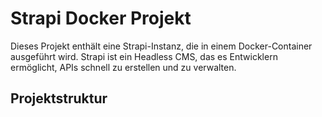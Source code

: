 # Strapi Docker Projekt

Dieses Projekt enthält eine Strapi-Instanz, die in einem Docker-Container ausgeführt wird. Strapi ist ein Headless CMS, das es Entwicklern ermöglicht, APIs schnell zu erstellen und zu verwalten.

## Projektstruktur
